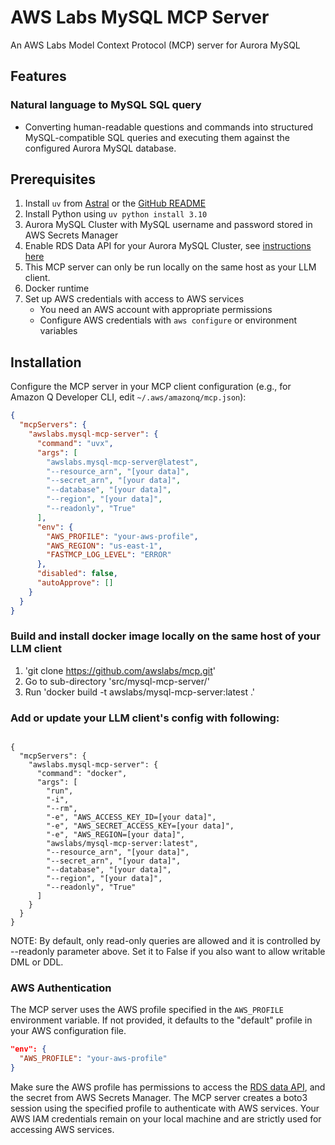 # AWS Labs MySQL MCP Server

An AWS Labs Model Context Protocol (MCP) server for Aurora MySQL

## Features

### Natural language to MySQL SQL query

- Converting human-readable questions and commands into structured MySQL-compatible SQL queries and executing them against the configured Aurora MySQL database.

## Prerequisites

1. Install `uv` from [Astral](https://docs.astral.sh/uv/getting-started/installation/) or the [GitHub README](https://github.com/astral-sh/uv#installation)
2. Install Python using `uv python install 3.10`
3. Aurora MySQL Cluster with MySQL username and password stored in AWS Secrets Manager
4. Enable RDS Data API for your Aurora MySQL Cluster, see [instructions here](https://docs.aws.amazon.com/AmazonRDS/latest/AuroraUserGuide/data-api.html)
5. This MCP server can only be run locally on the same host as your LLM client.
6. Docker runtime
7. Set up AWS credentials with access to AWS services
   - You need an AWS account with appropriate permissions
   - Configure AWS credentials with `aws configure` or environment variables

## Installation

Configure the MCP server in your MCP client configuration (e.g., for Amazon Q Developer CLI, edit `~/.aws/amazonq/mcp.json`):

```json
{
  "mcpServers": {
    "awslabs.mysql-mcp-server": {
      "command": "uvx",
      "args": [
        "awslabs.mysql-mcp-server@latest",
        "--resource_arn", "[your data]",
        "--secret_arn", "[your data]",
        "--database", "[your data]",
        "--region", "[your data]",
        "--readonly", "True"
      ],
      "env": {
        "AWS_PROFILE": "your-aws-profile",
        "AWS_REGION": "us-east-1",
        "FASTMCP_LOG_LEVEL": "ERROR"
      },
      "disabled": false,
      "autoApprove": []
    }
  }
}
```

### Build and install docker image locally on the same host of your LLM client

1. 'git clone https://github.com/awslabs/mcp.git'
2. Go to sub-directory 'src/mysql-mcp-server/'
3. Run 'docker build -t awslabs/mysql-mcp-server:latest .'

### Add or update your LLM client's config with following:
<pre><code>
{
  "mcpServers": {
    "awslabs.mysql-mcp-server": {
      "command": "docker",
      "args": [
        "run",
        "-i",
        "--rm",
        "-e", "AWS_ACCESS_KEY_ID=[your data]",
        "-e", "AWS_SECRET_ACCESS_KEY=[your data]",
        "-e", "AWS_REGION=[your data]",
        "awslabs/mysql-mcp-server:latest",
        "--resource_arn", "[your data]",
        "--secret_arn", "[your data]",
        "--database", "[your data]",
        "--region", "[your data]",
        "--readonly", "True"
      ]
    }
  }
}
</code></pre>

NOTE: By default, only read-only queries are allowed and it is controlled by --readonly parameter above. Set it to False if you also want to allow writable DML or DDL.

### AWS Authentication

The MCP server uses the AWS profile specified in the `AWS_PROFILE` environment variable. If not provided, it defaults to the "default" profile in your AWS configuration file.

```json
"env": {
  "AWS_PROFILE": "your-aws-profile"
}
```

Make sure the AWS profile has permissions to access the [RDS data API](https://docs.aws.amazon.com/AmazonRDS/latest/AuroraUserGuide/data-api.html#data-api.access), and the secret from AWS Secrets Manager. The MCP server creates a boto3 session using the specified profile to authenticate with AWS services. Your AWS IAM credentials remain on your local machine and are strictly used for accessing AWS services.
